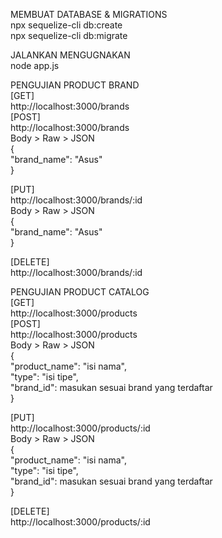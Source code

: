 MEMBUAT DATABASE & MIGRATIONS  
npx sequelize-cli db:create  
npx sequelize-cli db:migrate  

JALANKAN MENGUGNAKAN  
node app.js  

PENGUJIAN PRODUCT BRAND  
[GET]  
http://localhost:3000/brands  
[POST]  
http://localhost:3000/brands   
Body > Raw > JSON  
{  
  "brand_name": "Asus"   
}  
  
[PUT]  
http://localhost:3000/brands/:id   
Body > Raw > JSON  
{  
  "brand_name": "Asus"   
}  
  
[DELETE]  
http://localhost:3000/brands/:id  
  
PENGUJIAN PRODUCT CATALOG  
[GET]  
http://localhost:3000/products   
[POST]  
http://localhost:3000/products   
Body > Raw > JSON  
{  
  "product_name": "isi nama",  
  "type": "isi tipe",  
  "brand_id": masukan sesuai brand yang terdaftar  
}    
    
[PUT]  
http://localhost:3000/products/:id   
Body > Raw > JSON  
{  
  "product_name": "isi nama",  
  "type": "isi tipe",  
  "brand_id": masukan sesuai brand yang terdaftar  
}    
   
[DELETE]  
http://localhost:3000/products/:id  
